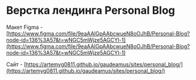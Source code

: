 # Верстка лендинга Personal Blog

Макет Figma - [https://www.figma.com/file/9eaAAlGpAAbcwueN8oOJhB/Personal-Blog?node-id=136%3A57&t=wNGC5mWjze5AGCYl-1](https://www.figma.com/file/9eaAAlGpAAbcwueN8oOJhB/Personal-Blog?node-id=136%3A57&t=wNGC5mWjze5AGCYl-1)

Сайт - [https://artemyg0811.github.io/gaudeamus/sites/personal_blog/](https://artemyg0811.github.io/gaudeamus/sites/personal_blog/)